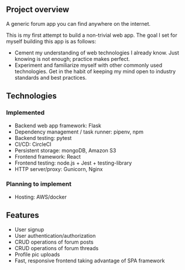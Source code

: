 ## Project overview
A generic forum app you can find anywhere on the internet.

This is my first attempt to build a non-trivial web app.
The goal I set for myself building this app is as follows:
- Cement my understanding of web technologies I already know. Just knowing is not enough; practice makes perfect.
- Experiment and familiarize myself with other commonly used technologies. Get in the habit of keeping my mind open to industry standards and best practices.

## Technologies
### Implemented
- Backend web app framework: Flask
- Dependency management / task runner: pipenv, npm
- Backend testing: pytest
- CI/CD: CircleCI
- Persistent storage: mongoDB, Amazon S3
- Frontend framework: React
- Frontend testing: node.js + Jest + testing-library
- HTTP server/proxy: Gunicorn, Nginx

### Planning to implement
- Hosting: AWS/docker

## Features
- User signup
- User authentication/authorization
- CRUD operations of forum posts
- CRUD operations of forum threads
- Profile pic uploads
- Fast, responsive frontend taking advantage of SPA framework